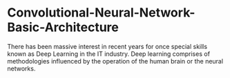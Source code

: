 # Convolutional-Neural-Network-Basic-Architecture
There has been massive interest in recent years for once special skills known as Deep Learning in the IT industry. Deep learning comprises of methodologies influenced by the operation of the human brain or the neural networks.
